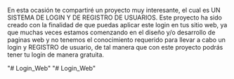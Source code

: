 En esta ocasión te compartiré un proyecto muy interesante, el cual es UN SISTEMA DE LOGIN Y DE REGISTRO DE USUARIOS.
Este proyecto ha sido creado con la finalidad de que puedas aplicar este login en tus sitio web, ya que muchas veces estamos comenzando en el diseño y/o desarrollo de paginas web y no tenemos el conocimiento requerido para llevar a cabo un login y REGISTRO de usuario, de tal manera que con este proyecto podrás tener tu login de manera gratuita.

"# Login_Web" 
"# Login_Web" 
